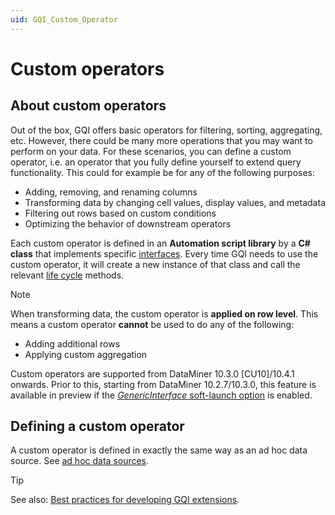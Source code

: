 ```yaml
---
uid: GQI_Custom_Operator
---
```


# Custom operators

## About custom operators

Out of the box, GQI offers basic operators for filtering, sorting, aggregating, etc. However, there could be many more operations that you may want to perform on your data. For these scenarios, you can define a custom operator, i.e. an operator that you fully define yourself to extend query functionality. This could for example be for any of the following purposes:

- Adding, removing, and renaming columns
- Transforming data by changing cell values, display values, and metadata
- Filtering out rows based on custom conditions
- Optimizing the behavior of downstream operators

Each custom operator is defined in an **Automation script library** by a **C# class** that implements specific [interfaces](xref:CO_Building_blocks). Every time GQI needs to use the custom operator, it will create a new instance of that class and call the relevant [life cycle](xref:CO_Life_cycle) methods.

> [!NOTE]
> When transforming data, the custom operator is **applied on row level**. This means a custom operator **cannot** be used to do any of the following:
>
> - Adding additional rows
> - Applying custom aggregation

Custom operators are supported from DataMiner 10.3.0 [CU10]/10.4.1 onwards.<!-- RN 37840 --> Prior to this, starting from DataMiner 10.2.7/10.3.0, this feature is available in preview if the [*GenericInterface* soft-launch option](xref:Overview_of_Soft_Launch_Options#genericinterface) is enabled.

## Defining a custom operator

A custom operator is defined in exactly the same way as an ad hoc data source. See [ad hoc data sources](xref:GQI_Ad_hoc_data_sources#defining-an-ad-hoc-data-source).

> [!TIP]
> See also: [Best practices for developing GQI extensions](xref:GQI_Extensions_Best_Practices).
